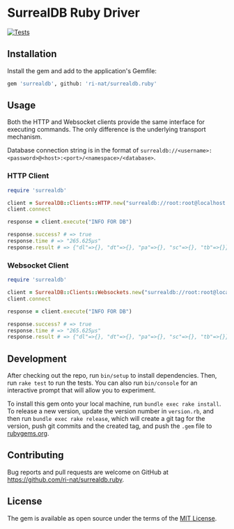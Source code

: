 # SurrealDB Ruby Driver

[![Tests](https://github.com/ri-nat/surrealdb.ruby/actions/workflows/main.yml/badge.svg)](https://github.com/ri-nat/surrealdb.ruby/actions/workflows/main.yml)

## Installation

Install the gem and add to the application's Gemfile:

```bash
gem 'surrealdb', github: 'ri-nat/surrealdb.ruby'
```

## Usage

Both the HTTP and Websocket clients provide the same interface for executing commands. The only difference is the underlying transport mechanism.

Database connection string is in the format of `surrealdb://<username>:<password>@<host>:<port>/<namespace>/<database>`.

### HTTP Client

```ruby
require 'surrealdb'

client = SurrealDB::Clients::HTTP.new("surrealdb://root:root@localhost:8000/test/test")
client.connect

response = client.execute("INFO FOR DB")

response.success? # => true
response.time # => "265.625µs"
response.result # => {"dl"=>{}, "dt"=>{}, "pa"=>{}, "sc"=>{}, "tb"=>{}}
```

### Websocket Client

```ruby
require 'surrealdb'

client = SurrealDB::Clients::Websockets.new("surrealdb://root:root@localhost:8000/test/test")
client.connect

response = client.execute("INFO FOR DB")

response.success? # => true
response.time # => "265.625µs"
response.result # => {"dl"=>{}, "dt"=>{}, "pa"=>{}, "sc"=>{}, "tb"=>{}}
```

## Development

After checking out the repo, run `bin/setup` to install dependencies. Then, run `rake test` to run the tests. You can also run `bin/console` for an interactive prompt that will allow you to experiment.

To install this gem onto your local machine, run `bundle exec rake install`. To release a new version, update the version number in `version.rb`, and then run `bundle exec rake release`, which will create a git tag for the version, push git commits and the created tag, and push the `.gem` file to [rubygems.org](https://rubygems.org).

## Contributing

Bug reports and pull requests are welcome on GitHub at <https://github.com/ri-nat/surrealdb.ruby>.

## License

The gem is available as open source under the terms of the [MIT License](https://opensource.org/licenses/MIT).
